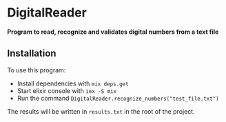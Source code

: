 # DigitalReader

**Program to read, recognize and validates digital numbers from a text file**

## Installation

To use this program:

  * Install dependencies with `mix deps.get`
  * Start elixir console with `iex -S mix`
  * Run the command `DigitalReader.recognize_numbers("test_file.txt")`

The results will be written in `results.txt` in the root of the project.
